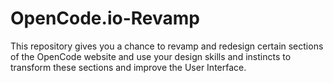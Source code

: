 # OpenCode.io-Revamp
This repository gives you a chance to revamp and redesign certain sections of the OpenCode website and use your design skills and instincts to transform these sections and improve the User Interface.
